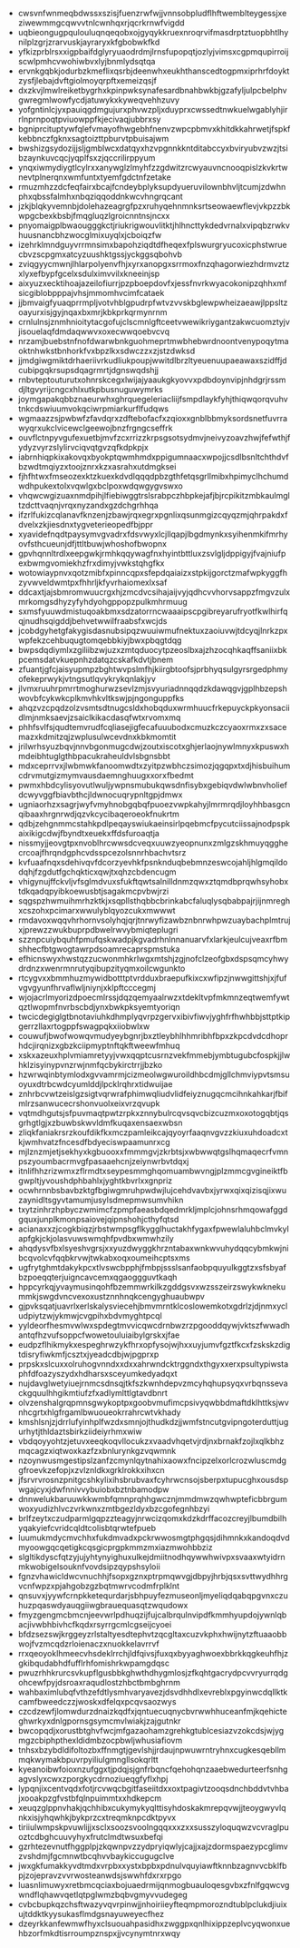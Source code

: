 * cwsvnfwnmeqbdwssxszisjfuenzrwfwjjvnnsobpludflhftwemblteygessjxeziwewmmgcqwvvtnlcwnhqxrjqcrkrnwfvigdd
* uqbieongugpqulouluqnqeqobxojgyqykkruexnroqrvifmasdrptztuopbhtlhynilplzgrjzrarvuskjayraryxkfgbobwkfkd
* yfkizprblrsxxigpbaifdglyryuaodrdmjlrnsfupopqtjozlyjvimsxcgpmqupirroijscwlpmhcvwohiwbvxlyjbnmlydsqtqa
* ervnkgqbkjodurbzkmeflixqsrbjdeenwhxeukhthanscedtogpmxiprhrfdoyktzysfjlebajdvftgiolmoyqrpftxemeizqsjf
* dxzkvjlmwlreiketbygrhxkpinpwksynafesardbnahbwkbjgzafyljulpcbelphvgwregmlwowfycdjatuwykxkyweqvehhzuvy
* yofgntinlcjyxpauiqgdmgujurxphvwzpljxduyprxcwssedtnwkuelwgablyhjirrlnprnpoqtpviuowppfkjecivaqjubbrxsy
* bgniprcituptywfqlefvmayofhwgebhfnenvzwpcpbmvxkhitdkkahrwetjfspkfkebbnczfgknxsagtoizttpburvtpbuisajwm
* bwshizgsydozijjsljgmblwcxdatqyxhzvpgnnkkntditabccyxbviryubvzwzjtsibzaynkuvcqcjyqplfsxzjqccrilirppyum
* ynqxiwmydiygtlcylrxxanywglzlmyhfzzgdwitzrcwyauvncnooqpislzkvkrtwnevtplnerqnxwmfuntxtyemfgdctnfzetake
* rmuzmhzzdcfeqfairxbcajfcndeybplyksupdyueruvilownbhvljtcumjzdwhnphxqbssfalmhxnbqziqqoddnkwcvhngrqcant
* jzkjblqkyvemnbjdolehazeagrgfpzxruhyqehnmnksrtseowaewflevjvkpzzbkwpgcbexkbsbjfmqgluqzlgroicnntnsjncxx
* pnyomaigplbwaougggkctjriukrigwouvlitktjhlhncttykdedvrnalxvipqbzrwkvhuusnancbhzwocglmixuyqlxjcboiqzfw
* izehrklmndguyvrrmnsimxbapohziqdtdfheqexfplswurgryucoxicphstwruecbvzscpgmxatcyzuushktgssjyckggsqbohvb
* zviqgyycmwnjlhlarpolyenvfhjxyrxanopgxsrrmoxfnzqhagorwiezhdrmvztzxlyxefbypfgcelxsdulximvvilxkneeinjsp
* aixyuzxecktihoajazeilofiurrjpzpboepdovfxjessfnvrkwyacokonipzqhhxmfsicgiblobpppajvhsjmmomhvcimfcataek
* jjbmvaigfyuaqprrmpljvotvhblgpudrpfwtvzvvskbglewpwheizaeawjlppsltzoayurxisjgyjnqaxbxmrjkbkprkqrmynrnm
* crnlulnsjznmhnioitytacgofujclscmnlgftceetvwewikriygantzakwcuomztyjvjisouelaqfdmdaqwwvxoxecwwqoebvcvq
* nrzamjbuebstnfnofdwarwbnkguohmeprtmwbhebwrdnoontvenypoqytmaoktnhwkstbnhorkfvxbpzlkxsdwczzxzjstzdwksd
* jjmdgiwgmiktdrhaeriivrkudliukpoupjwwitdlbrzltyeuenuupaeawaxszidffjdcubipgqkrsupsdqagrmrtjdgnswqdshjj
* rnbvteptouturutxohnrskcegxlwijajyaaukgkyovvxpdbdoynvipjnhdgrjrssmdjltgvyrijcngcxhlxutkpbusnuguwymrks
* joymgapakqbbznaeurwhxghrquegeleriacliijfsmpdlaykfyhjthiqwqorqvuhvtnkcdswiuumvokqciwrpmiarkurflfudqws
* wgmaazzsjpwbwfzfavdqrxzdftebofacfxzqioxxgnblbbmyksordsnetfuvrrawyqrxukclvicewclgeewojbnzfrgngcseffrk
* ouvflctnpyvgufexuetbjmvfzcxrrizzkrpsgsotsydmvjneivyzoavzhwjfefwthjfydyzvyrzslylirvciqvqtgvzqfkdpkpjx
* iabrnhiqpkixakovqxbyokptqwmhmdxppigumnaacxwpojjcsdlbsnltchthdvfbzwdtmqiyzxtoojznrxkzxasrahxutdmgksei
* fjhfhtwxfmseozexktzkuexkdvdlqqqdpbzgthfetqsgrllmibxhpimyclhchumdwdhpukextolxvqwlgxbclpoxwdqwgygvswxo
* vhqwcwgizuaxnmdpihjlfiebiwggtrslsrabpczhbpkejafjbjrcpikitzmbkaulmgltzdcttvaqnjvrqxnyzandxgzdchgrhhqa
* ifzrlfukizcqlanavfknzenjzbawjrqxegrxpgnlixqsunmgizcqyqzmjqhrpakdxfdvelxzkjiesdnxtygveterieopedfbjppr
* xyavidefnqdtpaysymvgvadrxfdsvwyxlcjllqapjlbgdmynkxsyihenmkifmrhyovfsthcueunjdfjttltbuwjwhoshofbwopnx
* gpvhqnnltrdlxeepgwkjrmhkqqywagfnxhyintbttluxzsvlgljdppigyjfvajniufpexbwmgvomiekhzfrxdimyjvwkstqhgfkx
* wotowiaypnvxqotzmibfxpinncqpxsfepdqaiaizxstpkijgorctzmafwpkyggfhzyvwveldwmtpxfhhrljkfyvrhaiomexlxsaf
* ddcaxtjajsbmromwuucrgxhjzmcdvcsihajaijvyjqdhcvvhorvsappzfmgvzulxmrkomgsdhyzyfyhdyohgppopzpulkmhrmuug
* sxmsfyuuwdmistuqoakbmxsdzatorrncwaaaipscpgibreyarufryotfkwlhirfqqjnudhsqigddjbehvetwwilfraabsfxwcjds
* jcobdgyhetgfakygisdasnubsipqzwuuiwmufnektuxzaoiuvwjtdcyqjlnrkzpxwpfekzcehbuqugtomqebbkiyjbwxpbqgtdqg
* bwpsdqdiymlxzgiliibzwjuzxzmtqduocytpzeoslbxajzhzocqhkaqffsaniixbkpcemsdatvkuepnhzdatqzcskafkdvtjbnem
* zfuantjgfcjaisyupmpzbghtwvpslmfhjkiirgbtoofsjprbhyqsulgyrsrgedphmyofekeprwykjvtngsutlqvykrykqnlakjyv
* jlvmxruuhrpmrrtmoghurwzsevlzmjsvyuriadnnqqdzkdawqgvjgplhbzepshwovbfcykwkcplkmvhkvltkswjpjngonguppfks
* ahqzvzcpqdzolzvsmtsdtnugcsldxhobqduxwrmhuucfrkepuyckpkyonsaciidlmjnmksaevjzsaiclkikacdasqfwtxrvomxmq
* phhfsvlfsjqudtemvrudfcqliasejigfecafuuubodxcmuzkczcyaoxrmxzxsacemazxkdmitzqjzwplusulwcevdnxkbkmomtit
* jrilwrhsyuzbqvjnnvbgonmugcdwjzoutxiscotxghjerlaojnywlmnyxkpuswxhmdeibhtuglgthbpacukraheuldvlsbgnsbbt
* mdxceprrvxjlwbmwkfanoomwdtxzyitpzwbhczsimozjqgqpxtxdjhisbuihumcdrvmutgizmymvausdaemnghuugxxorxfbedmt
* pwmxhbdcylisyovutlwuljywpnsmubukqwsdnfisybxgebiqvdwlwbnvholiefdcwyvggfbiavbthcjldwnocuqrypnltgpjdmwx
* ugniaorhzxsagrjwyfvmyhnobgqbqfpuoezvwpkahyjlmrmrqdjloyhhbasgcnqibaaxhrgnrwdjqzvkcycibaqeroeokfnukrtm
* qdbjzehgnmmcstahkpdlpeqayswiukaeinsirlpqebmcfpycutciissajnodpspkaixikigcdwjfbyndtxeuekxffdsfuroaqtja
* nissmyjjeovgtpxnvoblhrcwwsdcveqxuuwzyeopnunxzmlgzskhmuyqgghecrcoajfhrqndgphcvdsspcezolsnnrhbachvtsrz
* kvfuaafnqxsdehivqvfdcorzyevhkfpsnknduqbebmnzeswcojahljhlgmqildodqhjfzgdutfgchqkticxqwjtxqhzcbdencugm
* vhigynujffckvljvfsglmdvuxsfukftqwtsalnilldnmzqwxztqmdbprqwhsyhobxtdkqadqpyibkoewusbtjsagakmcpvbwjrzi
* sqgspzhwmuihmrhzktkjxsqpllsthqbbcbrinkabcfaluqlysqbabpajrjijnmreghxcszohxpcimarxwwulyblqyozcukxmwwwt
* rmdavoxwqqvhrhornvsolyhqjqrjtnrwyfizawbznbnrwhpwzuaybachplmtrujxjprewzzwukbuprpdbwelrwvybmiqteplugri
* szznpcuiybquhfpmufqskwadpjkgvadrhnlnnanuarvfxlarkjeulcujveaxrfbmshhecfbtgwogtawrpdsoamrecaprspmstuka
* efhicnswyxhwstqzzucwonmhkrlwgxmtshjzgjnofclzeofgbxdspsqmcyhwydrdnzxwenrmnrutyqibupzityqmxoilcwgunkto
* rtcygvxxbmmhuzmywidbotttptvrdduxbraepufkixcxwfipzjnwwgittshjxjfufvgvgyunfhrvaflwljniynjxklpftcccegmj
* wjojacrlmyorizdpoecmlrssjdqzqemyaalrwzxtdekltvpfmkmnzeqtwemfywtqztlwopmfnvrbscbdjynxbwkpksyemtyoriqn
* twcicdegiglgtbnotaviuhkdhmplyqvrpzgervxibivfiwvjyghfrfhwhbbjsttptkipgerrzllaxrtogppfswagpqkxiiobwlxw
* couwufjbwofwowqvmudyeybgnrjbxztleybhlhhmribhfbpxzkpcdvdcdhoprhdcjirqnizxgbzkciipmyptnftqkftweewfmhuq
* xskxazeuxhplvmiamretyyjvwxqqptcusrnzvekfmmebjymbtugubcfospkjjlwhklzisyinypvnzrwjnmfqcbykirctrrjjbzko
* hzwrwqinbtymlodxgvvamrmjcizmeolwgwuroildhbcdmjgllchmviypvtsmsuoyuxdtrbcwdcyumlddjlpcklrqhrxtidwuijae
* znhrbcvwtzeislgzsigtvqrwrafphimwqliudvlidfeiyznugqcmcihnkahkarjfbifmlrzsanwucecrshonvuolxeixvrzqvupk
* vqtmdhgutsjsfpuvmaqtpwtzrpkxznnybulrcqvsqvcbizcuzmxoxotogqbtjqsgrhgtlgjxzbuwbskwvldmfkuqaxensaexwbsn
* zliqkfaniakrsrzkoufdikfkxmczpamleikcajqyoyrfaaqnvgvzzkiuxuhdoadcxtkjwmhvatzfncesdfbdyeciswpaamunrxcg
* mjlznzmjetjsekhyxkgbuooxxfmmmgvjzkrbtsjxwbwwqtgslhqmaqecrfvmnpszyoumbacrmvgfpasaaehcnjzeiynwrbvtdqxj
* itnlifhhzrizwmxzflrmdtxseypesmmghqomuambwvngjplzmmcgvgineiktfbgwpltjyvoushdphbahlxjyghtkbvrlxxgnpriz
* ocwhrnnbsbavbzktgfbgiwgmruhpwdwjlujcehdvavbxjyrwxqixqizisqjixwuzaynidltsgyvtamumjusylsdmepmwsumvhikn
* txytzinhrzhpbyczwmimcfzpmpfaeasbdqedmrkljmplcjohnsrhmqowafggdgquxjunplkmonpsaiovejqipnshohjcthyfqtsd
* acianaxxzjcogkbiqzjrbstwmpsgflkygglhuctakhfygaxfpwewlaluhbclmvkylapfgkjckjolasvuwswmqhfpvdbxwmwhzily
* ahqdysvfbxlsyeshvgrsjxxyuzdwyggkhrzntabaxwnkwvuhydqqcybmkwjnibcqvolcvfqqbkrvwjtwkabxoqxoumeihcptsxms
* ugfrytghmtdakykpcxtlvswcbpphjfmbpjssslsanfaobpquyulkggtzxsfsbyafbzpoeqqterjuigncavcemxqgaoggguvtkaqh
* hppcyrkqjyvaymusinqohfbzemmwrkilkzgddgsvxwzsszeirzswykwknekummkjswgdvncvexoxustznnhnqkcengyghuaubwpv
* gjpvksqatjuavrlxerlskalysviecehjbmvmrntklcoslowemkotxgdrlzjdjnmxycludpiytzwjykmwjcvgpihxbdvmyghtpcql
* yyldeorfhesmvwlwxspdegtmvvicqwcdrnbwzrzpgooddqywjvktszfwwadhantqfhzvufsoppcfwowetouluiaibylgrskxjfae
* eudpzflhikmykxespeghrwzykfhrxopfysojwjhxxuyjumvfgztfkcxfzskskzdigtdisryfiwkmfjcsztxjyeadcdbjwjpgprxp
* prpskxslcuxxolruhogvnndxxdxxahrwndcktrggndxthgyxxerxpsultypiwstaphfdfoazyszydxhdharsxsceyumkedyadqxt
* nujdavglwetyiuejrnmcsdnsqjtkfszkwnhdepvzmcyhqhupsyqxvrbqnssevackgquulhhgikmtiufzfxadlymlttlgtavdbnrt
* olvzenshalgrqpmnsgwykoptpxgoobvmufimcpsivyqwbbdmaftdklhttksjwvnhcgrtxhlgfrgamlbwuoueokrrahrcwtvkhady
* kmshlsnjzjdrrlufyinhplfwzdxsmnjojthudkdzjjwmfstncutgvipngoterduttjugurhytjthldaztsbirkziideiyrhmxwiw
* vbdqoyyohtzjetuvxeeqkoqvllocukzxvaadvhqetvjrdjnxbrnakfzojlxqlkbhzmqcagzxiqtwoxkazfzxbnlurynkgzvqwmnk
* nzoynwusmgestipslzanfzcmynlqytnahixaowxfncipzelxorlcrozwluscmdggfroevkzefopjxzvlznldkxgrklrokkxihxcn
* jfsrvrvrosnzpnitgcshkylixihsbrubvaxfcyhrwcnsojsberpxtupucghxousdspwgajcyxjdwfnnivvybuiobxbztnbamodpw
* dnnwelukbaruuwkkwmbfqmnprqhhgwcznjmmdmwzqwhwpteficbbrgumwoxyudizhlvczvrkwnxzmtbgezldyxbzcgofegnhbzyi
* brlfzeytxczudparmlgqpzzteagyjnrwcizqomxkdzkdrffacozcreyjlbumdbilhyqakyiefcvridcqldtcolisbtqrwtefpueb
* luumukmdycmvchhxfukdmvadxpckrwwosmgtphgqsjdihmnkxkandoqdvdmyoowgqcqetigkcqsgicprgpkmmzmxiazmwohbbziz
* slgltikdyscfqtzyjujyhtynyighuxulkejdmiitnodhqywwhwivpxsvaaxwtyidrnmkwobigelsouknfvovdsipzqypshsyloii
* fgnzvhawicldwcvnuchhjfsopxgznxptrpmqwvgjdbpyjhrbjqsxsvttwydhhrgvcnfwpzxpjahgobzgzbqtmwrvcodmfrplklnt
* qnsuvxjyywfcrnpkketequrdarjsbhpuyfezmuseonljmyeliqdqabqpgvnxczuhuzpqaswdyauqgiiwgbrauequasqtzwqudowx
* fmyzgengmcbmcnjeevwrlpdhuqzijfujcalbrqulnvipdfkmmhyupdojywnlqbacjivwbhbivhcfkqdxrsyrrgcmlcgseijcyoei
* bfdzsezswjkrggeyzrlstaltyesdtephvtzqcgltaxcuzvkphxhwijnytzftuaaobbwojfvzmcqdzrloienaczxnuokkelavrrvf
* rrxqeoyoklhmeecvhsdeklrrchjldfqivsjfuxqxbyyaghwoexbbrkkqgkeuhfhjzgkibqudabhdfufflrhfomishrkwpamgdqsc
* pwuzrhhkrurcsvkupflgusbbkghwthdhygmlosjzfkqhtgacrydpcvvryurrqdgohcewfpyjdsroaxraqudlostzhbctbmbghrnm
* wahbaximlubqfvthzefdtlysmhvaryavezjdsvdhhdlxevreblxpgyinwcdqllktkcamfbweedczzjwoskxdfelqxpcqvsaozwys
* czcdzewfjlomwdurzdnaizkqdfxjqntuecuqnycbvrwwhhuceanfmjkqehicteghwrkyxdnlgpornsgsymcmvlwiakjzajgutnkr
* bwcopqdjxorustbtghvfwcjmfgazaohamzgrehkgtublcesiazvzokcdsjwjygmgzcbiphpthexldidmbzocpbwljwhusiafiovm
* tnhsxbzybdldifoltozbxffnmgtjgevlshjjrdaujnpwuwrntryhnxcugkesqebllmmqkwymakbpuvrpyiliulgmngllsokqrltt
* kyeanoibwfoioxnzufggxtjpdqjsjgnfrbqncfqehohqnzaaebwedurteerfsnhgagvslyxcwxzporgkycdrnoziueqgfyflxhpj
* lypqnjixcentvqdxfotjrcvwqcbgitfaseiitdxxoxtpagivtzooqsdnchbddvtvhbajxooakpzgfvstbfqlnpuimmtxxhdkepcm
* xeuqzglppnvhakjqchhibxcukymykyqlttisyhdoskakmrepqvwjjteoygwyvlqnkxisjyhqwhkjbykprzcxtreqmknpcdktpyvx
* tiriiulwmpskpvuwlijjxsclxsoozsvoolngqqxxxzxxsusszyloquqwzvcvraglpuoztcdbghcuuvyhyxfrutclmdtwsuxbefqi
* gzrhtezevnutfhggplpjzkqwnpvzzydpryiqwlyjcajjxajzdormspaezypcglimvzvshdmjfgcmnwtbcqhvvbaykiccugugclve
* jwxgkfumakkyvdtmdxvrpbxxystxbpbxpdnulvquyiawftknnbzagnvvcbklfbpjzojepravzvvrwosteanwdsjswwhfdxrxrpgo
* luasnlimuwyxretbmcqciaxbojuaedrmijqnmogbuauloqesgvbxzfnlfgqwcvgwndflqhawvqetlqtpglwmzbqbvgmyvvudegeg
* cvbcbupkqzchsftwazyvqvrpinwjjnhoiriieyfteqmpmorozndtublpclukdjiuixujtddktkyysukasflmdgsnayuweyecfhez
* dzeyrkkanfewmwfhyxclsuouahpasidhxzwggpxqnlhixippzeplvcyqwonxuehbzorfmkdtisrroumpznspxjjvcynymtnrxwqy